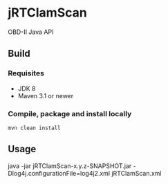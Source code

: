 jRTClamScan
============

OBD-II Java API

## Build ##

### Requisites ###

* JDK 8
* Maven 3.1 or newer

### Compile, package and install locally ###

```
mvn clean install
```

## Usage ##

java -jar jRTClamScan-x.y.z-SNAPSHOT.jar -Dlog4j.configurationFile=log4j2.xml jRTClamScan.xml